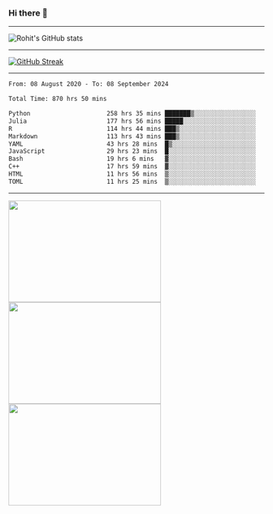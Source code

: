 ### Hi there 👋

<hr/>

![Rohit's GitHub stats](https://github-readme-stats.vercel.app/api?username=RohitRathore1&show_icons=true&theme=transparent)

<hr/>

[![GitHub Streak](http://github-readme-streak-stats.herokuapp.com?user=RohitRathore1&theme=dark&mode=weekly)](https://git.io/streak-stats)

<hr/>

<!--START_SECTION:waka-->

```txt
From: 08 August 2020 - To: 08 September 2024

Total Time: 870 hrs 50 mins

Python                     258 hrs 35 mins ███████▒░░░░░░░░░░░░░░░░░   29.69 %
Julia                      177 hrs 56 mins █████░░░░░░░░░░░░░░░░░░░░   20.43 %
R                          114 hrs 44 mins ███▒░░░░░░░░░░░░░░░░░░░░░   13.18 %
Markdown                   113 hrs 43 mins ███▒░░░░░░░░░░░░░░░░░░░░░   13.06 %
YAML                       43 hrs 28 mins  █▒░░░░░░░░░░░░░░░░░░░░░░░   04.99 %
JavaScript                 29 hrs 23 mins  █░░░░░░░░░░░░░░░░░░░░░░░░   03.37 %
Bash                       19 hrs 6 mins   ▓░░░░░░░░░░░░░░░░░░░░░░░░   02.19 %
C++                        17 hrs 59 mins  ▓░░░░░░░░░░░░░░░░░░░░░░░░   02.07 %
HTML                       11 hrs 56 mins  ▒░░░░░░░░░░░░░░░░░░░░░░░░   01.37 %
TOML                       11 hrs 25 mins  ▒░░░░░░░░░░░░░░░░░░░░░░░░   01.31 %
```

<!--END_SECTION:waka-->

<hr/>

<p>
  <img src="https://wakatime.com/share/@TeAmp0is0N/0205e68a-e5ed-48bf-b870-3c94c1fa77d3.svg" width="300" height="200">
  <img src="https://wakatime.com/share/@TeAmp0is0N/3935ee43-08a3-493e-8b95-60c1f9204b15.svg" width="300" height="200">
  <img src="https://wakatime.com/share/@TeAmp0is0N/8717aacc-7340-44e0-abb1-987dc9823fcd.svg" width="300" height="200">
</p>




